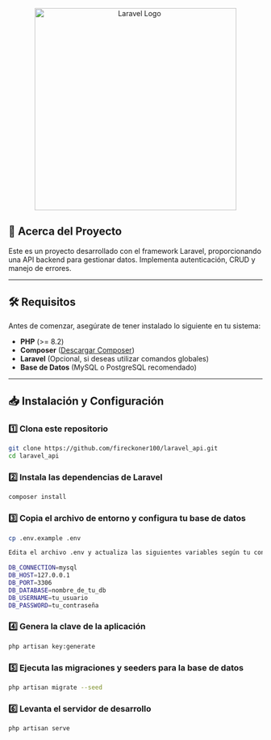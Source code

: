 

<p align="center">
    <a href="https://laravel.com" target="_blank">
        <img src="https://raw.githubusercontent.com/laravel/art/master/logo-lockup/5%20SVG/2%20CMYK/1%20Full%20Color/laravel-logolockup-cmyk-red.svg" width="400" alt="Laravel Logo">
    </a>
</p>

## 🚀 Acerca del Proyecto

Este es un proyecto desarrollado con el framework Laravel, proporcionando una API backend para gestionar datos. Implementa autenticación, CRUD y manejo de errores.

---

## 🛠 Requisitos

Antes de comenzar, asegúrate de tener instalado lo siguiente en tu sistema:

- **PHP** (>= 8.2)
- **Composer** ([Descargar Composer](https://getcomposer.org/))
- **Laravel** (Opcional, si deseas utilizar comandos globales)
- **Base de Datos** (MySQL o PostgreSQL recomendado)
---

## 📥 Instalación y Configuración

### 1️⃣ Clona este repositorio
```sh
git clone https://github.com/fireckoner100/laravel_api.git
cd laravel_api
```

### 2️⃣ Instala las dependencias de Laravel
```sh
composer install
```
### 3️⃣ Copia el archivo de entorno y configura tu base de datos
```sh
cp .env.example .env

Edita el archivo .env y actualiza las siguientes variables según tu configuración de base de datos:
    
DB_CONNECTION=mysql
DB_HOST=127.0.0.1
DB_PORT=3306
DB_DATABASE=nombre_de_tu_db
DB_USERNAME=tu_usuario
DB_PASSWORD=tu_contraseña

```

### 4️⃣ Genera la clave de la aplicación
```sh
php artisan key:generate
```

### 5️⃣ Ejecuta las migraciones y seeders para la base de datos
```sh
php artisan migrate --seed
```

### 6️⃣ Levanta el servidor de desarrollo
```sh
php artisan serve
```
